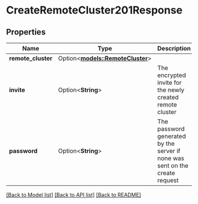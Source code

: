 # CreateRemoteCluster201Response

## Properties

Name | Type | Description | Notes
------------ | ------------- | ------------- | -------------
**remote_cluster** | Option<[**models::RemoteCluster**](RemoteCluster.md)> |  | [optional]
**invite** | Option<**String**> | The encrypted invite for the newly created remote cluster | [optional]
**password** | Option<**String**> | The password generated by the server if none was sent on the create request  | [optional]

[[Back to Model list]](../README.md#documentation-for-models) [[Back to API list]](../README.md#documentation-for-api-endpoints) [[Back to README]](../README.md)



